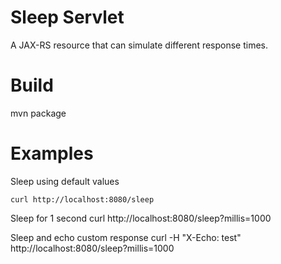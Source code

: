 # Sleep Servlet

A JAX-RS resource that can simulate different response times.

# Build

mvn package

# Examples

Sleep using default values
```
curl http://localhost:8080/sleep
```

Sleep for 1 second
    curl http://localhost:8080/sleep?millis=1000

Sleep and echo custom response
    curl -H "X-Echo: test" http://localhost:8080/sleep?millis=1000

